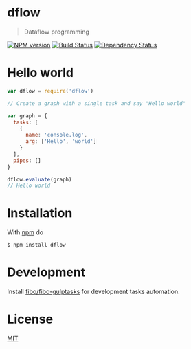 # dflow

> Dataflow programming

[![NPM version](https://badge.fury.io/js/dflow.png)](http://badge.fury.io/js/dflow) [![Build Status](https://travis-ci.org//dflow.png?branch=master)](https://travis-ci.org//dflow.png?branch=master) [![Dependency Status](https://gemnasium.com//dflow.png)](https://gemnasium.com//dflow)

# Hello world

```js
var dflow = require('dflow')

// Create a graph with a single task and say "Hello world"

var graph = {
  tasks: [
    {
      name: 'console.log',
      arg: ['Hello', 'world']
    }
  ],
  pipes: []
}

dflow.evaluate(graph)
// Hello world
```

# Installation

With [npm](https://npmjs.org/) do

```bash
$ npm install dflow
```

# Development

Install [fibo/fibo-gulptasks][1] for development tasks automation.

# License

[MIT][2]

[1]: https://github.com/fibo/fibo-gulptasks
[2]: http://fibo.mit-license.org/

